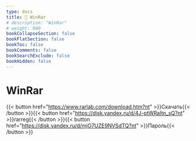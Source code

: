 ```yaml
---
type: docs
title: 🔷 WinRar
# description: "WinRar"
# weight: 900
bookCollapseSection: false
bookFlatSection: false
bookToc: false
bookComments: false
bookSearchExclude: false
bookHidden: false
---
```


# WinRar

{{< button href="https://www.rarlab.com/download.htm?nt" >}}Скачать{{< /button >}}{{< button href="https://disk.yandex.ru/d/4J-ptWRaItn_sQ?nt" >}}rarreg{{< /button >}}{{< button href="https://disk.yandex.ru/d/mjO7UZE9NVSdTQ?nt" >}}Пароль{{< /button >}}
